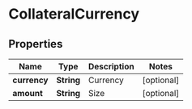 
# CollateralCurrency

## Properties

Name | Type | Description | Notes
------------ | ------------- | ------------- | -------------
**currency** | **String** | Currency |  [optional]
**amount** | **String** | Size |  [optional]

